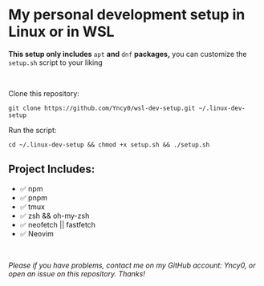 # My personal development setup in Linux or in WSL

**This setup only includes** `apt` **and** `dnf` **packages,** you can customize the `setup.sh` script to your liking

<br>

Clone this repository:
```
git clone https://github.com/Yncy0/wsl-dev-setup.git ~/.linux-dev-setup
```

Run the script:
```
cd ~/.linux-dev-setup && chmod +x setup.sh && ./setup.sh
```

## Project Includes:
- ✅ npm
- ✅ pnpm
- ✅ tmux
- ✅ zsh && oh-my-zsh
- ✅ neofetch || fastfetch
- ✅ Neovim

<br>

*Please if you have problems, contact me on my GitHub account: Yncy0, or open an issue on this repository. Thanks!*
